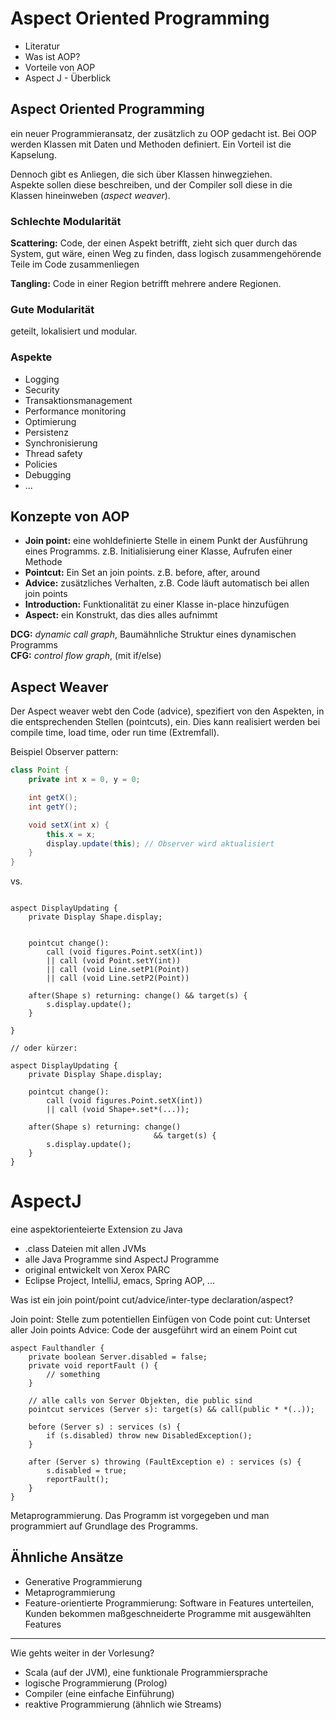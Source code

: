 # Aspect Oriented Programming

* Literatur
* Was ist AOP?
* Vorteile von AOP
* Aspect J - Überblick

## Aspect Oriented Programming

ein neuer Programmieransatz, der zusätzlich zu OOP gedacht ist. Bei OOP werden Klassen mit Daten und Methoden definiert. Ein Vorteil ist die Kapselung.

Dennoch gibt es Anliegen, die sich über Klassen hinwegziehen.  
Aspekte sollen diese beschreiben, und der Compiler soll diese in die Klassen hineinweben (*aspect weaver*).

### Schlechte Modularität

**Scattering:** Code, der einen Aspekt betrifft, zieht sich quer durch das System, gut wäre, einen Weg zu finden, dass logisch zusammengehörende Teile im Code zusammenliegen

**Tangling:** Code in einer Region betrifft mehrere andere Regionen.

### Gute Modularität

geteilt, lokalisiert und modular.

### Aspekte

* Logging
* Security
* Transaktionsmanagement
* Performance monitoring
* Optimierung
* Persistenz
* Synchronisierung
* Thread safety
* Policies
* Debugging
* ...

## Konzepte von AOP

* **Join point:** eine wohldefinierte Stelle in einem Punkt der Ausführung eines Programms. z.B. Initialisierung einer Klasse, Aufrufen einer Methode
* **Pointcut:** Ein Set an join points. z.B. before, after, around
* **Advice:** zusätzliches Verhalten, z.B. Code läuft automatisch bei allen join points
* **Introduction:** Funktionalität zu einer Klasse in-place hinzufügen
* **Aspect:** ein Konstrukt, das dies alles aufnimmt

**DCG:** *dynamic call graph*, Baumähnliche Struktur eines dynamischen Programms  
**CFG:** *control flow graph*, (mit if/else)

## Aspect Weaver
Der Aspect weaver webt den Code (advice), spezifiert von den Aspekten, in die entsprechenden Stellen (pointcuts), ein. Dies kann realisiert werden bei compile time, load time, oder run time (Extremfall).


Beispiel Observer pattern:
```java
class Point {
    private int x = 0, y = 0;

    int getX();
    int getY();

    void setX(int x) {
        this.x = x;
        display.update(this); // Observer wird aktualisiert
    }
}

```

vs.

```aspectJ

aspect DisplayUpdating {
    private Display Shape.display;


    pointcut change():
        call (void figures.Point.setX(int))
        || call (void Point.setY(int))
        || call (void Line.setP1(Point))
        || call (void Line.setP2(Point))

    after(Shape s) returning: change() && target(s) {
        s.display.update();
    }

}

// oder kürzer:

aspect DisplayUpdating {
    private Display Shape.display;

    pointcut change():
        call (void figures.Point.setX(int))
        || call (void Shape+.set*(...));

    after(Shape s) returning: change() 
                                && target(s) {
        s.display.update();
    }
}

```

# AspectJ
eine aspektorienteierte Extension zu Java

* .class Dateien mit allen JVMs
* alle Java Programme sind AspectJ Programme
* original entwickelt von Xerox PARC
* Eclipse Project, IntelliJ, emacs, Spring AOP, ...

Was ist ein join point/point cut/advice/inter-type declaration/aspect?

Join point: Stelle zum potentiellen Einfügen von Code
point cut: Unterset aller Join points
Advice: Code der ausgeführt wird an einem Point cut

```aspectJ
aspect Faulthandler {
    private boolean Server.disabled = false;
    private void reportFault () {
        // something
    }
    
    // alle calls von Server Objekten, die public sind
    pointcut services (Server s): target(s) && call(public * *(..));
    
    before (Server s) : services (s) {
        if (s.disabled) throw new DisabledException();
    }

    after (Server s) throwing (FaultException e) : services (s) {
        s.disabled = true;
        reportFault();
    }
}
```

Metaprogrammierung. Das Programm ist vorgegeben und man programmiert auf Grundlage des Programms.

## Ähnliche Ansätze

* Generative Programmierung
* Metaprogrammierung
* Feature-orientierte Programmierung: Software in Features unterteilen, Kunden bekommen maßgeschneiderte Programme mit ausgewählten Features

---

Wie gehts weiter in der Vorlesung?  
* Scala (auf der JVM), eine funktionale Programmiersprache
* logische Programmierung (Prolog)
* Compiler (eine einfache Einführung)
* reaktive Programmierung (ähnlich wie Streams)

